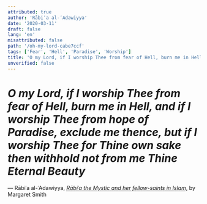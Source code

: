 ```yaml
---
attributed: true
author: 'Rābiʿa al-ʿAdawiyya'
date: '2020-03-11'
draft: false
lang: 'en'
misattributed: false
path: '/oh-my-lord-cabe7ccf'
tags: ['Fear', 'Hell', 'Paradise', 'Worship']
title: 'O my Lord, if I worship Thee from fear of Hell, burn me in Hell, and if I worship Thee from hope of Paradise, exclude me thence, but if I worship Thee for Thine own sake then withhold not from me Thine Eternal Beauty'
unverified: false
---
```


# *O my Lord, if I worship Thee from fear of Hell, burn me in Hell, and if I worship Thee from hope of Paradise, exclude me thence, but if I worship Thee for Thine own sake then withhold not from me Thine Eternal Beauty*

&mdash; Rābiʿa al-ʿAdawiyya, <cite><em><abbr title="ISBN-13: 9780521318631">Rābiʿa the Mystic and her fellow-saints in Islam</abbr></em></cite>, by Margaret Smith